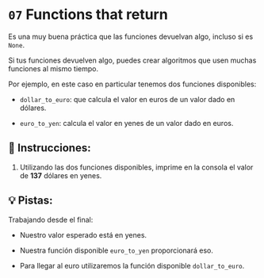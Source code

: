 # `07` Functions that return

Es una muy buena práctica que las funciones devuelvan algo, incluso si es `None`. 

Si tus funciones devuelven algo, puedes crear algoritmos que usen muchas funciones al mismo tiempo. 

Por ejemplo, en este caso en particular tenemos dos funciones disponibles:

+ `dollar_to_euro`: que calcula el valor en euros de un valor dado en dólares.

+ `euro_to_yen`: calcula el valor en yenes de un valor dado en euros.

## 📝 Instrucciones:

1. Utilizando las dos funciones disponibles, imprime en la consola el valor de **137** dólares en yenes.

## 💡 Pistas:

Trabajando desde el final:

- Nuestro valor esperado está en yenes.

- Nuestra función disponible `euro_to_yen` proporcionará eso.

- Para llegar al euro utilizaremos la función disponible `dollar_to_euro`.
